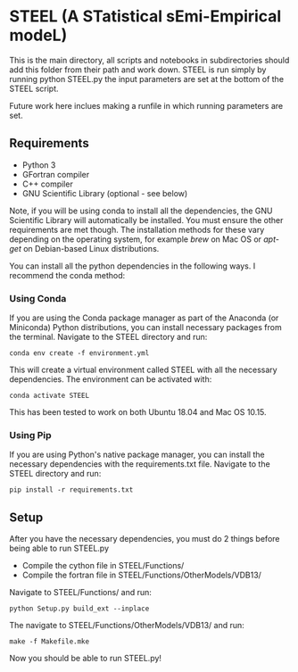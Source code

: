 # STEEL (A STatistical sEmi-Empirical modeL)

This is the main directory, all scripts and notebooks in subdirectories should
add this folder from their path and work down. STEEL is run simply by running
python STEEL.py the input parameters are set at the bottom of the STEEL script.

Future work here inclues making a runfile in which running parameters are set. 

## Requirements
* Python 3
* GFortran compiler
* C++ compiler
* GNU Scientific Library (optional - see below)

Note, if you will be using conda to install all the dependencies, the GNU
Scientific Library will automatically be installed. You must ensure the other
requirements are met though. The installation methods for these vary depending
on the operating system, for example *brew* on Mac OS or *apt-get* on Debian-based
Linux distributions.

You can install all the python dependencies in the following ways. I recommend
the conda method:

### Using Conda
If you are using the Conda package manager as part of the
Anaconda (or Miniconda) Python distributions, you can install necessary packages
from the terminal. Navigate to the STEEL directory and run:

```
conda env create -f environment.yml
```
This will create a virtual environment called STEEL with all the necessary
dependencies. The environment can be activated with:
```
conda activate STEEL
```
This has been tested to work on both Ubuntu 18.04 and Mac OS 10.15.

### Using Pip
If you are using Python's native package manager, you can install the necessary
dependencies with the requirements.txt file. Navigate to the STEEL directory and
run:
```
pip install -r requirements.txt
```

## Setup
After you have the necessary dependencies, you must do 2 things before being
able to run STEEL.py

* Compile the cython file in STEEL/Functions/
* Compile the fortran file in STEEL/Functions/OtherModels/VDB13/

Navigate to STEEL/Functions/ and run:
```
python Setup.py build_ext --inplace
```

The navigate to STEEL/Functions/OtherModels/VDB13/ and run:
```
make -f Makefile.mke
```

Now you should be able to run STEEL.py!











